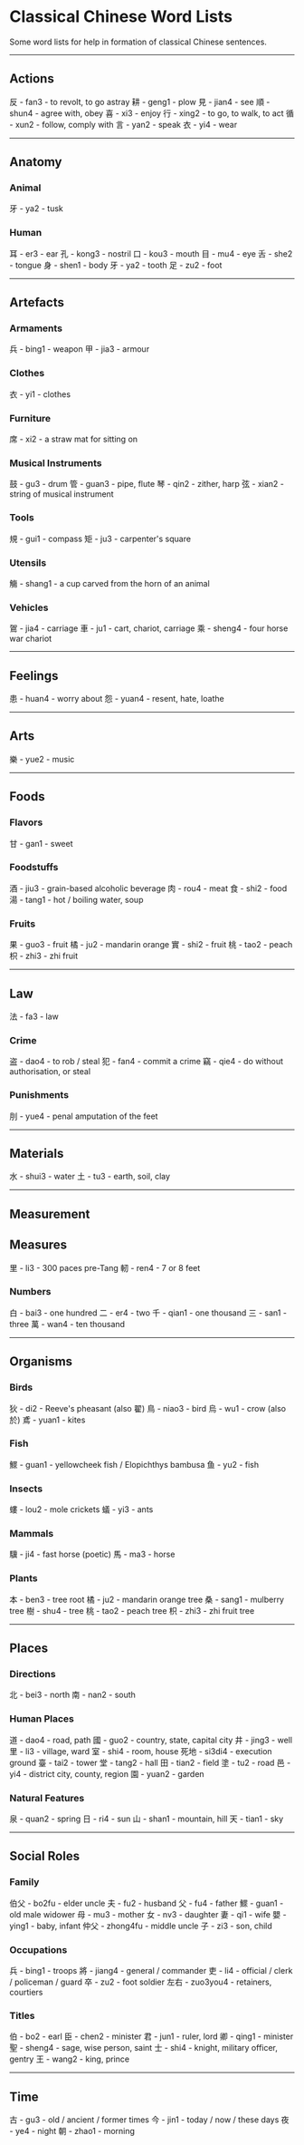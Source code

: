 # Classical Chinese Word Lists

Some word lists for help in formation of classical Chinese sentences.

---

## Actions

反 - fan3 - to revolt, to go astray
耕 - geng1 - plow
見 - jian4 - see
順 - shun4 - agree with, obey
喜 - xi3 - enjoy
行 - xing2 - to go, to walk, to act
循 - xun2 - follow, comply with
言 - yan2 - speak
衣 - yi4 - wear

---

## Anatomy

### Animal

牙 - ya2 - tusk

### Human

耳 - er3 - ear
孔 - kong3 - nostril
口 - kou3 - mouth
目 - mu4 - eye
舌 - she2 - tongue
身 - shen1 - body
牙 - ya2 - tooth
足 - zu2 - foot

---

## Artefacts

### Armaments

兵 - bing1 - weapon
甲 - jia3 - armour

### Clothes

衣 - yi1 - clothes

### Furniture

席 - xi2 - a straw mat for sitting on

### Musical Instruments

鼓 - gu3 - drum
管 - guan3 - pipe, flute
琴 - qin2 - zither, harp
弦 - xian2 - string of musical instrument

### Tools

規 - gui1 - compass
矩 - ju3 - carpenter's square

### Utensils

觴 - shang1 - a cup carved from the horn of an animal

### Vehicles

鴐 - jia4 - carriage
車 - ju1 - cart, chariot, carriage
乘 - sheng4 - four horse war chariot

---

## Feelings

患 - huan4 - worry about
怨 - yuan4 - resent, hate, loathe

---

## Arts

樂 - yue2 - music

---

## Foods

### Flavors

甘 - gan1 - sweet

### Foodstuffs

酒 - jiu3 - grain-based alcoholic beverage
肉 - rou4 - meat
食 - shi2 - food
湯 - tang1 - hot / boiling water, soup

### Fruits

果 - guo3 - fruit
橘 - ju2 - mandarin orange
實 - shi2 - fruit
桃 - tao2 - peach
枳 - zhi3 - zhi fruit

---

## Law

法 - fa3 - law

### Crime

盗 - dao4 - to rob / steal
犯 - fan4 - commit a crime
竊 - qie4 - do without authorisation, or steal

### Punishments

刖 - yue4 - penal amputation of the feet

---

## Materials

水 - shui3 - water
土 - tu3 - earth, soil, clay

---

## Measurement

## Measures

里 - li3 - 300 paces pre-Tang
軔 - ren4 - 7 or 8 feet

### Numbers

白 - bai3 - one hundred
二 - er4 - two
千 - qian1 - one thousand
三 - san1 - three
萬 - wan4 - ten thousand

---

## Organisms

### Birds

狄 - di2 - Reeve's pheasant (also 翟)
鳥 - niao3 - bird
烏 - wu1 - crow (also 於)
鳶 - yuan1 - kites

### Fish

鰥 - guan1 - yellowcheek fish / Elopichthys bambusa
鱼 - yu2 - fish

### Insects

螻 - lou2 - mole crickets
蟻 - yi3 - ants

### Mammals

驥 - ji4 - fast horse (poetic)
馬 - ma3 - horse

### Plants

本 - ben3 - tree root
橘 - ju2 - mandarin orange tree
桑 - sang1 - mulberry tree
樹 - shu4 - tree
桃 - tao2 - peach tree
枳 - zhi3 - zhi fruit tree

---

## Places

### Directions

北 - bei3 - north
南 - nan2 - south

### Human Places

道 - dao4 - road, path
國 - guo2 - country, state, capital city
井 - jing3 - well
里 - li3 - village, ward
室 - shi4 - room, house
死地 - si3di4 - execution ground
臺 - tai2 - tower
堂 - tang2 - hall
田 - tian2 - field
塗 - tu2 - road
邑 - yi4 - district city, county, region
園 - yuan2 - garden

### Natural Features

泉 - quan2 - spring
日 - ri4 - sun
山 - shan1 - mountain, hill
天 - tian1 - sky

---

## Social Roles

### Family

伯父 - bo2fu - elder uncle
夫 - fu2 - husband
父 - fu4 - father
鰥 - guan1 - old male widower
母 - mu3 - mother
女 - nv3 - daughter
妻 - qi1 - wife
嬰 - ying1 - baby, infant
仲父 - zhong4fu - middle uncle
子 - zi3 - son, child

### Occupations

兵 - bing1 - troops
將 - jiang4 - general / commander
吏 - li4 - official / clerk / policeman / guard
卒 - zu2 - foot soldier
左右 - zuo3you4 - retainers, courtiers

### Titles

伯 - bo2 - earl
臣 - chen2 - minister
君 - jun1 - ruler, lord
卿 - qing1 - minister
聖 - sheng4 - sage, wise person, saint
士 - shi4 - knight, military officer, gentry
王 - wang2 - king, prince

---

## Time

古 - gu3 - old / ancient / former times
今 - jin1 - today / now / these days
夜 - ye4 - night
朝 - zhao1 - morning

